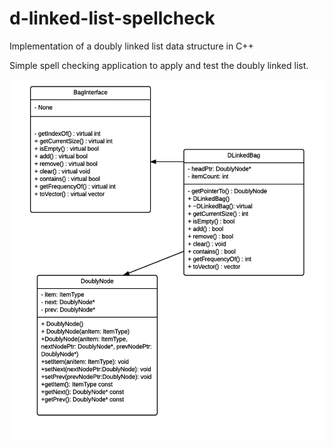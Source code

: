# d-linked-list-spellcheck
Implementation of a doubly linked list data structure in C++

Simple spell checking application to apply and test the doubly linked list.

![UML Diagram](/uml_diagram.png)
